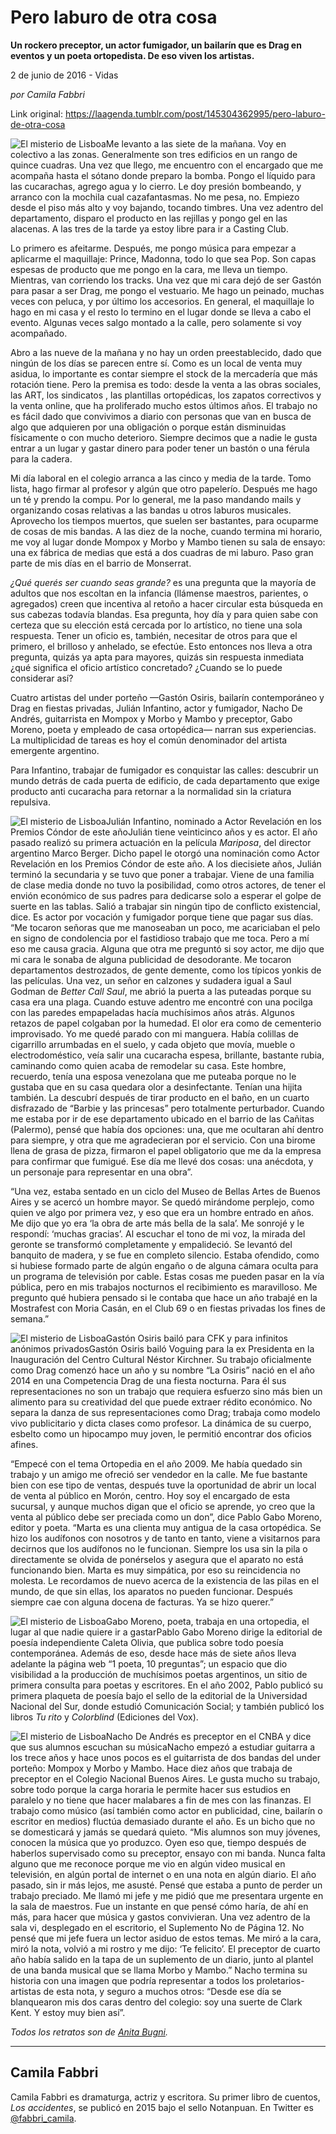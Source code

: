 # Pero laburo de otra cosa

**Un rockero preceptor, un actor fumigador, un bailarín que es Drag en eventos y un poeta ortopedista. De eso viven los artistas.**

2 de junio de 2016 - Vidas

_por Camila Fabbri_

Link original: https://laagenda.tumblr.com/post/145304362995/pero-laburo-de-otra-cosa

![El misterio de Lisboa](https://64.media.tumblr.com/2640627a1f2d95fda42cb384fb8b5a5e/tumblr_inline_pk05vd2yrn1t6q87u_500.jpg)Me levanto a las siete de la mañana. Voy en colectivo a las zonas. Generalmente son tres edificios en un rango de quince cuadras. Una vez que llego, me encuentro con el encargado que me acompaña hasta el sótano donde preparo la bomba. Pongo el líquido para las cucarachas, agrego agua y lo cierro. Le doy presión bombeando, y arranco con la mochila cual cazafantasmas. No me pesa, no. Empiezo desde el piso más alto y voy bajando, tocando timbres. Una vez adentro del departamento, disparo el producto en las rejillas y pongo gel en las alacenas. A las tres de la tarde ya estoy libre para ir a Casting Club.


Lo primero es afeitarme. Después, me pongo música para empezar a aplicarme el maquillaje: Prince, Madonna, todo lo que sea Pop. Son capas espesas de producto que me pongo en la cara, me lleva un tiempo. Mientras, van corriendo los tracks. Una vez que mi cara dejó de ser Gastón para pasar a ser Drag, me pongo el vestuario. Me hago un peinado, muchas veces con peluca, y por último los accesorios. En general, el maquillaje lo hago en mi casa y el resto lo termino en el lugar donde se lleva a cabo el evento. Algunas veces salgo montado a la calle, pero solamente si voy acompañado. 


Abro a las nueve de la mañana y no hay un orden preestablecido, dado que ningún de los días se parecen entre sí. Como es un local de venta muy asidua, lo importante es contar siempre el stock de la mercadería que más rotación tiene. Pero la premisa es todo: desde la venta a las obras sociales, las ART, los sindicatos , las plantillas ortopédicas, los zapatos correctivos y la venta online, que ha proliferado mucho estos últimos años. El trabajo no es fácil dado que convivimos a diario con personas que van en busca de algo que adquieren por una obligación o porque están disminuidas físicamente o con mucho deterioro. Siempre decimos que a nadie le gusta entrar a un lugar y gastar dinero para poder tener un bastón o una férula para la cadera. 


Mi día laboral en el colegio arranca a las cinco y media de la tarde. Tomo lista, hago firmar al profesor y algún que otro papelerío. Después me hago un té y prendo la compu. Por lo general, me la paso mandando mails y organizando cosas relativas a las bandas u otros laburos musicales. Aprovecho los tiempos muertos, que suelen ser bastantes, para ocuparme de cosas de mis bandas. A las diez de la noche, cuando termina mi horario, me voy al lugar donde Mompox y Morbo y Mambo tienen su sala de ensayo: una ex fábrica de medias que está a dos cuadras de mi laburo. Paso gran parte de mis días en el barrio de Monserrat. 


*¿Qué querés ser cuando seas grande?* es una pregunta que la mayoría de adultos que nos escoltan en la infancia (llámense maestros, parientes, o agregados) creen que incentiva al retoño a hacer circular esta búsqueda en sus cabezas todavía blandas. Esa pregunta, hoy día y para quien sabe con certeza que su elección está cercada por lo artístico, no tiene una sola respuesta. Tener un oficio es, también, necesitar de otros para que el primero, el brilloso y anhelado, se efectúe. Esto entonces nos lleva a otra pregunta, quizás ya apta para mayores, quizás sin respuesta inmediata ¿qué significa el oficio artístico concretado? ¿Cuando se lo puede considerar así?


Cuatro artistas del under porteño —Gastón Osiris, bailarín contemporáneo y Drag en fiestas privadas, Julián Infantino, actor y fumigador, Nacho De Andrés, guitarrista en Mompox y Morbo y Mambo y preceptor, Gabo Moreno, poeta y empleado de casa ortopédica— narran sus experiencias. La multiplicidad de tareas es hoy el común denominador del artista emergente argentino.


Para Infantino, trabajar de fumigador es conquistar las calles: descubrir un mundo detrás de cada puerta de edificio, de cada departamento que exige producto anti cucaracha para retornar a la normalidad sin la criatura repulsiva. 


![El misterio de Lisboa](https://64.media.tumblr.com/2640627a1f2d95fda42cb384fb8b5a5e/tumblr_inline_pk05vd2yrn1t6q87u_500.jpg)Julián Infantino, nominado a Actor Revelación en los Premios Cóndor de este añoJulián tiene veinticinco años y es actor. El año pasado realizó su primera actuación en la película *Mariposa*, del director argentino Marco Berger. Dicho papel le otorgó una nominación como Actor Revelación en los Premios Cóndor de este año. A los diecisiete años, Julián terminó la secundaria y se tuvo que poner a trabajar. Viene de una familia de clase media donde no tuvo la posibilidad, como otros actores, de tener el envión económico de sus padres para dedicarse solo a esperar el golpe de suerte en las tablas. Salió a trabajar sin ningún tipo de conflicto existencial, dice. Es actor por vocación y fumigador porque tiene que pagar sus días. “Me tocaron señoras que me manoseaban un poco, me acariciaban el pelo en signo de condolencia por el fastidioso trabajo que me toca. Pero a mí eso me causa gracia. Alguna que otra me preguntó si soy actor, me dijo que mi cara le sonaba de alguna publicidad de desodorante. Me tocaron departamentos destrozados, de gente demente, como los típicos yonkis de las películas. Una vez, un señor en calzones y sudadera igual a Saul Godman de *Better Call Saul*, me abrió la puerta a las puteadas porque su casa era una plaga. Cuando estuve adentro me encontré con una pocilga con las paredes empapeladas hacía muchísimos años atrás. Algunos retazos de papel colgaban por la humedad. El olor era como de cementerio improvisado. Yo me quedé parado con mi manguera. Había colillas de cigarrillo arrumbadas en el suelo, y cada objeto que movía, mueble o electrodoméstico, veía salir una cucaracha espesa, brillante, bastante rubia, caminando como quien acaba de remodelar su casa. Este hombre, recuerdo, tenía una esposa venezolana que me puteaba porque no le gustaba que en su casa quedara olor a desinfectante. Tenían una hijita también. La descubrí después de tirar producto en el baño, en un cuarto disfrazado de “Barbie y las princesas” pero totalmente perturbador. Cuando me estaba por ir de ese departamento ubicado en el barrio de las Cañitas (Palermo), pensé que había dos opciones: una, que me ocultaran ahí dentro para siempre, y otra que me agradecieran por el servicio. Con una birome llena de grasa de pizza, firmaron el papel obligatorio que me da la empresa para confirmar que fumigué. Ese día me llevé dos cosas: una anécdota, y un personaje para representar en una obra”. 


“Una vez, estaba sentado en un ciclo del Museo de Bellas Artes de Buenos Aires y se acercó un hombre mayor. Se quedó mirándome perplejo, como quien ve algo por primera vez, y eso que era un hombre entrado en años. Me dijo que yo era ‘la obra de arte más bella de la sala’. Me sonrojé y le respondí: ‘muchas gracias’. Al escuchar el tono de mi voz, la mirada del geronte se transformó completamente y empalideció. Se levantó del banquito de madera, y se fue en completo silencio. Estaba ofendido, como si hubiese formado parte de algún engaño o de alguna cámara oculta para un programa de televisión por cable. Estas cosas me pueden pasar en la vía pública, pero en mis trabajos nocturnos el recibimiento es maravilloso. Me pregunto qué hubiera pensado si le contaba que hace un año trabajé en la Mostrafest con Moria Casán, en el Club 69 o en fiestas privadas los fines de semana.”


![El misterio de Lisboa](https://64.media.tumblr.com/28ba6637479ab6670b332ca44626bc03/tumblr_inline_pk05velSyb1t6q87u_500.jpg)Gastón Osiris bailó para CFK y para infinitos anónimos privadosGastón Osiris bailó Voguing para la ex Presidenta en la Inauguración del Centro Cultural Néstor Kirchner. Su trabajo oficialmente como Drag comenzó hace un año y su nombre “La Osiris” nació en el año 2014 en una Competencia Drag de una fiesta nocturna. Para él sus representaciones no son un trabajo que requiera esfuerzo sino más bien un alimento para su creatividad del que puede extraer rédito económico. No separa la danza de sus representaciones como Drag; trabaja como modelo vivo publicitario y dicta clases como profesor. La dinámica de su cuerpo, esbelto como un hipocampo muy joven, le permitió encontrar dos oficios afines. 


“Empecé con el tema Ortopedia en el año 2009. Me había quedado sin trabajo y un amigo me ofreció ser vendedor en la calle. Me fue bastante bien con ese tipo de ventas, después tuve la oportunidad de abrir un local de venta al público en Morón, centro. Hoy soy el encargado de esta sucursal, y aunque muchos digan que el oficio se aprende, yo creo que la venta al público debe ser preciada como un don”, dice Pablo Gabo Moreno, editor y poeta. “Marta es una clienta muy antigua de la casa ortopédica. Se hizo los audífonos con nosotros y de tanto en tanto, viene a visitarnos para decirnos que los audífonos no le funcionan. Siempre los usa sin la pila o directamente se olvida de ponérselos y asegura que el aparato no está funcionando bien. Marta es muy simpática, por eso su reincidencia no molesta. Le recordamos de nuevo acerca de la existencia de las pilas en el mundo, de que sin ellas, los aparatos no pueden funcionar. Después siempre cae con alguna docena de facturas. Ya se hizo querer.”


![El misterio de Lisboa](https://64.media.tumblr.com/d5603d6b53b05b05fdc680d4e8ac648b/tumblr_inline_pk05vfzLs61t6q87u_500.jpg)Gabo Moreno, poeta, trabaja en una ortopedia, el lugar al que nadie quiere ir a gastarPablo Gabo Moreno dirige la editorial de poesía independiente Caleta Olivia, que publica sobre todo poesía contemporánea. Además de eso, desde hace más de siete años lleva adelante la página web “1 poeta, 10 preguntas”; un espacio que dio visibilidad a la producción de muchísimos poetas argentinos, un sitio de primera consulta para poetas y escritores. En el año 2002, Pablo publicó su primera plaqueta de poesía bajo el sello de la editorial de la Universidad Nacional del Sur, donde estudió Comunicación Social; y también publicó los libros *Tu rito* y *Colorblind* (Ediciones del Vox).


![El misterio de Lisboa](https://64.media.tumblr.com/edb31395be92af49d1f6c8469607bdd2/tumblr_inline_pk05vg9qS81t6q87u_500.jpg)Nacho De Andrés es preceptor en el CNBA y dice que sus alumnos escuchan su músicaNacho empezó a estudiar guitarra a los trece años y hace unos pocos es el guitarrista de dos bandas del under porteño: Mompox y Morbo y Mambo. Hace diez años que trabaja de preceptor en el Colegio Nacional Buenos Aires. Le gusta mucho su trabajo, sobre todo porque la carga horaria le permite hacer sus estudios en paralelo y no tiene que hacer malabares a fin de mes con las finanzas. El trabajo como músico (así también como actor en publicidad, cine, bailarín o escritor en medios) fluctúa demasiado durante el año. Es un bicho que no se domesticará y jamás se quedará quieto. “Mis alumnos son muy jóvenes, conocen la música que yo produzco. Oyen eso que, tiempo después de haberlos supervisado como su preceptor, ensayo con mi banda. Nunca falta alguno que me reconoce porque me vio en algún video musical en televisión, en algún portal de internet o en una nota en algún diario. El año pasado, sin ir más lejos, me asusté. Pensé que estaba a punto de perder un trabajo preciado. Me llamó mi jefe y me pidió que me presentara urgente en la sala de maestros. Fue un instante en que pensé cómo haría, de ahí en más, para hacer que música y gastos convivieran. Una vez adentro de la sala vi, desplegado en el escritorio, el Suplemento No de Página 12. No pensé que mi jefe fuera un lector asiduo de estos temas. Me miró a la cara, miró la nota, volvió a mi rostro y me dijo: ‘Te felicito’. El preceptor de cuarto año había salido en la tapa de un suplemento de un diario, junto al plantel de una banda musical que se llama Morbo y Mambo.” Nacho termina su historia con una imagen que podría representar a todos los proletarios-artistas de esta nota, y seguro a muchos otros: “Desde ese día se blanquearon mis dos caras dentro del colegio: soy una suerte de Clark Kent. Y estoy muy bien así”. 


  
  
  
  
*Todos los retratos son de [Anita Bugni](http://www.anitabugni.com).*



---

 Camila Fabbri
--------------

 Camila Fabbri es dramaturga, actriz y escritora. Su primer libro de cuentos, *Los accidentes*, se publicó en 2015 bajo el sello Notanpuan. En Twitter es [@fabbri\_camila](http://www.twitter.com/fabbri_camila). 

